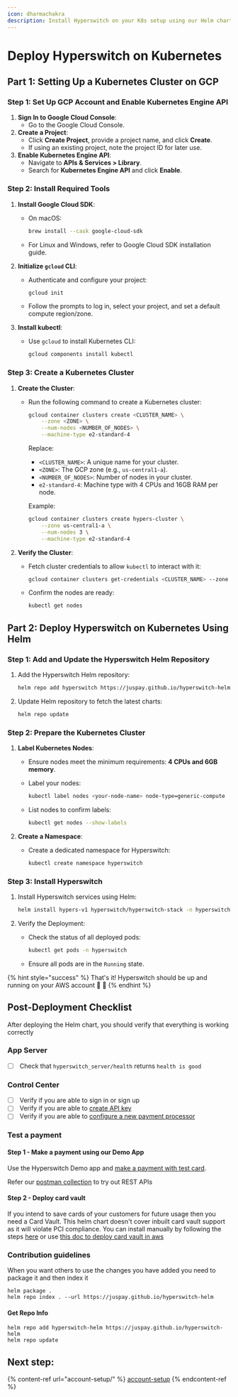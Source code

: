 ```yaml
---
icon: dharmachakra
description: Install Hyperswitch on your K8s setup using our Helm charts
---
```


# Deploy Hyperswitch on Kubernetes

## Part 1: Setting Up a Kubernetes Cluster on GCP

### Step 1: Set Up GCP Account and Enable Kubernetes Engine API

1. **Sign In to Google Cloud Console**:
   * Go to the Google Cloud Console.
2. **Create a Project**:
   * Click **Create Project**, provide a project name, and click **Create**.
   * If using an existing project, note the project ID for later use.
3. **Enable Kubernetes Engine API**:
   * Navigate to **APIs & Services > Library**.
   * Search for **Kubernetes Engine API** and click **Enable**.

### Step 2: Install Required Tools

1. **Install Google Cloud SDK**:
   *   On macOS:

       ```bash
       brew install --cask google-cloud-sdk
       ```
   * For Linux and Windows, refer to Google Cloud SDK installation guide.
2. **Initialize `gcloud` CLI**:
   *   Authenticate and configure your project:

       ```bash
       gcloud init
       ```
   * Follow the prompts to log in, select your project, and set a default compute region/zone.
3. **Install kubectl**:
   *   Use `gcloud` to install Kubernetes CLI:

       ```bash
       gcloud components install kubectl
       ```

### Step 3: Create a Kubernetes Cluster

1. **Create the Cluster**:
   *   Run the following command to create a Kubernetes cluster:

       ```bash
       gcloud container clusters create <CLUSTER_NAME> \
           --zone <ZONE> \
           --num-nodes <NUMBER_OF_NODES> \
           --machine-type e2-standard-4
       ```

       Replace:

       * `<CLUSTER_NAME>`: A unique name for your cluster.
       * `<ZONE>`: The GCP zone (e.g., `us-central1-a`).
       * `<NUMBER_OF_NODES>`: Number of nodes in your cluster.
       * `e2-standard-4`: Machine type with 4 CPUs and 16GB RAM per node.

       Example:

       ```bash
       gcloud container clusters create hypers-cluster \
           --zone us-central1-a \
           --num-nodes 3 \
           --machine-type e2-standard-4
       ```
2. **Verify the Cluster**:
   *   Fetch cluster credentials to allow `kubectl` to interact with it:

       ```bash
       gcloud container clusters get-credentials <CLUSTER_NAME> --zone <ZONE>
       ```
   *   Confirm the nodes are ready:

       ```bash
       kubectl get nodes
       ```

## Part 2: Deploy Hyperswitch on Kubernetes Using Helm

### Step 1: Add and Update the Hyperswitch Helm Repository

1.  Add the Hyperswitch Helm repository:

    ```bash
    helm repo add hyperswitch https://juspay.github.io/hyperswitch-helm
    ```
2.  Update Helm repository to fetch the latest charts:

    ```bash
    helm repo update
    ```

### Step 2: Prepare the Kubernetes Cluster

1. **Label Kubernetes Nodes**:
   * Ensure nodes meet the minimum requirements: **4 CPUs and 6GB memory**.&#x20;
   *   Label your nodes:

       ```bash
       kubectl label nodes <your-node-name> node-type=generic-compute
       ```
   *   List nodes to confirm labels:

       ```bash
       kubectl get nodes --show-labels
       ```
2. **Create a Namespace**:
   *   Create a dedicated namespace for Hyperswitch:

       ```bash
       kubectl create namespace hyperswitch
       ```

### Step 3: Install Hyperswitch

1.  Install Hyperswitch services using Helm:

    ```bash
    helm install hypers-v1 hyperswitch/hyperswitch-stack -n hyperswitch
    ```
2. Verify the Deployment:
   *   Check the status of all deployed pods:

       ```bash
       kubectl get pods -n hyperswitch
       ```
   * Ensure all pods are in the `Running` state.

{% hint style="success" %}
That's it! Hyperswitch should be up and running on your AWS account 🎉 🎉
{% endhint %}

## Post-Deployment Checklist

After deploying the Helm chart, you should verify that everything is working correctly

### App Server

* [ ] &#x20;Check that `hyperswitch_server/health` returns `health is good`

### Control Center

* [ ] &#x20;Verify if you are able to sign in or sign up
* [ ] &#x20;Verify if you are able to [create API key](https://opensource.hyperswitch.io/run-hyperswitch-locally/account-setup/using-hyperswitch-control-center#user-content-create-an-api-key)
* [ ] &#x20;Verify if you are able to [configure a new payment processor](https://opensource.hyperswitch.io/run-hyperswitch-locally/account-setup/using-hyperswitch-control-center#add-a-payment-processor)

### Test a payment

#### Step 1 - Make a payment using our Demo App

Use the Hyperswitch Demo app and [make a payment with test card](https://opensource.hyperswitch.io/hyperswitch-open-source/test-a-payment).

Refer our [postman collection](https://www.postman.com/hyperswitch/workspace/hyperswitch/folder/25176183-0103918c-6611-459b-9faf-354dee8e4437) to try out REST APIs

#### Step 2 - Deploy card vault

If you intend to save cards of your customers for future usage then you need a Card Vault. This helm chart doesn't cover inbuilt card vault support as it will violate PCI compliance. You can install manually by following the steps [here](https://opensource.hyperswitch.io/going-live/pci-compliance/card-vault-installation) or use [this doc to deploy card vault in aws](https://opensource.hyperswitch.io/hyperswitch-open-source/deploy-hyperswitch-on-aws/deploy-card-vault)

### Contribution guidelines

When you want others to use the changes you have added you need to package it and then index it

```
helm package .
helm repo index . --url https://juspay.github.io/hyperswitch-helm
```

#### Get Repo Info

```
helm repo add hyperswitch-helm https://juspay.github.io/hyperswitch-helm
helm repo update
```

## Next step:

{% content-ref url="account-setup/" %}
[account-setup](account-setup/)
{% endcontent-ref %}
